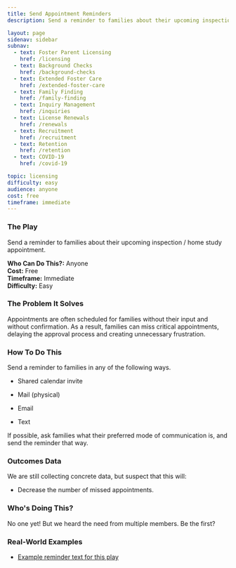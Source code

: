 ```yaml
---
title: Send Appointment Reminders
description: Send a reminder to families about their upcoming inspection / home study appointment.

layout: page
sidenav: sidebar
subnav:
  - text: Foster Parent Licensing
    href: /licensing
  - text: Background Checks
    href: /background-checks
  - text: Extended Foster Care
    href: /extended-foster-care
  - text: Family Finding
    href: /family-finding
  - text: Inquiry Management
    href: /inquiries
  - text: License Renewals
    href: /renewals
  - text: Recruitment
    href: /recruitment
  - text: Retention
    href: /retention
  - text: COVID-19
    href: /covid-19

topic: licensing
difficulty: easy
audience: anyone
cost: free
timeframe: immediate
---
```



### The Play

Send a reminder to families about their upcoming inspection / home study appointment.

**Who Can Do This?:**
Anyone<br />
**Cost:**
Free<br />
**Timeframe:**
Immediate<br />
**Difficulty:**
Easy<br />

### The Problem It Solves

Appointments are often scheduled for families without their input and without confirmation. As a result, families can miss critical appointments, delaying the approval process and creating unnecessary frustration.

### How To Do This

Send a reminder to families in any of the following ways. 
 
* Shared calendar invite

* Mail (physical)

* Email 

* Text

If possible, ask families what their preferred mode of communication is, and send the reminder that way. 


### Outcomes Data

We are still collecting concrete data, but suspect that this will:

* Decrease the number of missed appointments. 

### Who's Doing This?

No one yet! But we heard the need from multiple members. Be the first?

### Real-World Examples

* [Example reminder text for this play](/assets/send_appointment_reminders_asset)